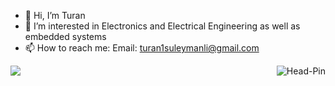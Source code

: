 - 👋 Hi, I’m Turan
- 👀 I’m interested in Electronics and Electrical Engineering as well as embedded systems
- 📫 How to reach me: 
      Email: turan1suleymanli@gmail.com
<p>
<img align="left"
[![Top Langs](https://github-readme-stats.vercel.app/api/top-langs/?username=Head-Pin&exclude_repo=Head-Pin.github.io,free-for-dev&layout=compact&langs_count=8&theme=radical)](https://github.com/Head-Pin)
/>
</p>
<p><img align="right" src="https://github-readme-streak-stats.herokuapp.com/?user=Head-Pin&theme=radical" alt="Head-Pin" /></p> 

![](https://komarev.com/ghpvc/?username=Head-Pin&color=red)
